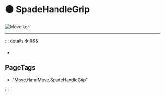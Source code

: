 # 🟠 <move>SpadeHandleGrip</move>

![MoveIkon](/Move/Move_Ikon.png)














---

<!-- =================================================== -->
<!-- =================================================== -->
<!-- =================================================== -->
<!-- =================================================== -->
<!-- =================================================== -->
::: details 🛠 <dev>&&&</dev>

-

<h2>PageTags</h2>

- "Move.HandMove.SpadeHandleGrip"

:::
